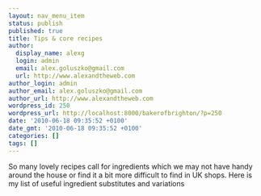 ```yaml
---
layout: nav_menu_item
status: publish
published: true
title: Tips & core recipes
author:
  display_name: alexg
  login: admin
  email: alex.goluszko@gmail.com
  url: http://www.alexandtheweb.com
author_login: admin
author_email: alex.goluszko@gmail.com
author_url: http://www.alexandtheweb.com
wordpress_id: 250
wordpress_url: http://localhost:8000/bakerofbrighton/?p=250
date: '2010-06-18 09:35:52 +0100'
date_gmt: '2010-06-18 09:35:52 +0100'
categories: []
tags: []
---
```

<p>So many lovely recipes call for ingredients which we may not have handy around the house or find it a bit more difficult to find in UK shops. Here is my list of useful ingredient substitutes and variations</p>
